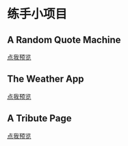 # 练手小项目


## A Random Quote Machine

[点我预览](https://fishhtml.github.io/FCC/A%20Random%20Quote%20Machine/app.html)

## The Weather App

[点我预览](https://fishhtml.github.io/FCC/The%20Weather/weather.html)

## A Tribute Page

[点我预览](https://fishhtml.github.io/FCC/A%20Tribute%20Page/tributepage.html)